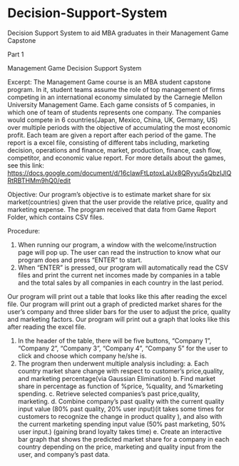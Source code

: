 # Decision-Support-System
Decision Support System to aid MBA graduates in their Management Game Capstone

Part 1


Management Game Decision Support System

Excerpt:
The Management Game course is an MBA student capstone program. In it, student teams assume the role of top management of firms competing in an international economy simulated by the Carnegie Mellon University Management Game. Each game consists of 5 companies, in which one of team of students represents one company. The companies would compete in 6 countries(Japan, Mexico, China, UK, Germany, US) over multiple periods with the objective of accumulating the most economic profit. Each team are given a report after each period of the game. The report is a excel file, consisting of different tabs including, marketing decision, operations and finance, market, production, finance, cash flow, competitor, and economic value report. For more details about the games, see this link: 
https://docs.google.com/document/d/16cIawFtLptoxLaUx8QRyyu5sQbzIJlQRtRBTHMm9hQ0/edit

Objective:
Our program’s objective is to estimate market share for six market(countries) given that the user provide the relative price, quality and marketing expense. The program received that data from Game Report Folder, which contains CSV files. 


Procedure:
1.	When running our program, a window with the welcome/instruction page will pop up. The user can read the instruction to know what our program does and press “ENTER” to start.
2.	When “ENTER”  is pressed, our program will automatically read the CSV files and print the current net incomes made by companies in a table and the total sales by all companies in each country in the last period.

Our program will print out a table that looks like this after reading the excel file.
Our program will print out a graph of predicted market shares for the user’s company and three slider bars for the user to adjust the price, quality and marketing factors.
Our program will print out a graph that looks like this after reading the excel file.
 
1.	In the header of the table, there will be five buttons, “Company 1”, “Company 2”, “Company 3”, “Company 4”, “Company 5” for the user to click and choose which company he/she is.
2.	The program then underwent multiple analysis including: 
a.	Each country market share change with respect to customer’s price,quality, and marketing percentage(via Gaussian Elimination)
b.	Find market share in percentage as function of %price, %quality, and %marketing spending.
c.	Retrieve selected companies’s past price,quality, marketing. 
d.	Combine company’s past quality with the current quality input value (80% past quality, 20% user input)(it takes some times for customers to recognize the change in product quality ), and also with the current marketing spending input value (50% past marketing, 50% user input.) (gaining brand loyalty takes time)
e.	Create an interactive bar graph that shows the predicted market share for a company in each country depending on the price, marketing and quality input from the user, and company’s past data.

